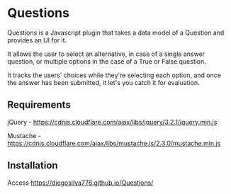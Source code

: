 # Questions
Questions is a Javascript plugin that takes a data model of a Question and provides an UI for it. 

It allows the user to select an alternative, in case of a single answer question, or multiple options in the case of a True or False question. 

It tracks the users' choices while they're selecting each option, and once the answer has been submitted, it let's you catch it for evaluation.

## Requirements
jQuery - https://cdnjs.cloudflare.com/ajax/libs/jquery/3.2.1/jquery.min.js

Mustache - https://cdnjs.cloudflare.com/ajax/libs/mustache.js/2.3.0/mustache.min.js

## Installation
Access https://diegosilva776.github.io/Questions/
